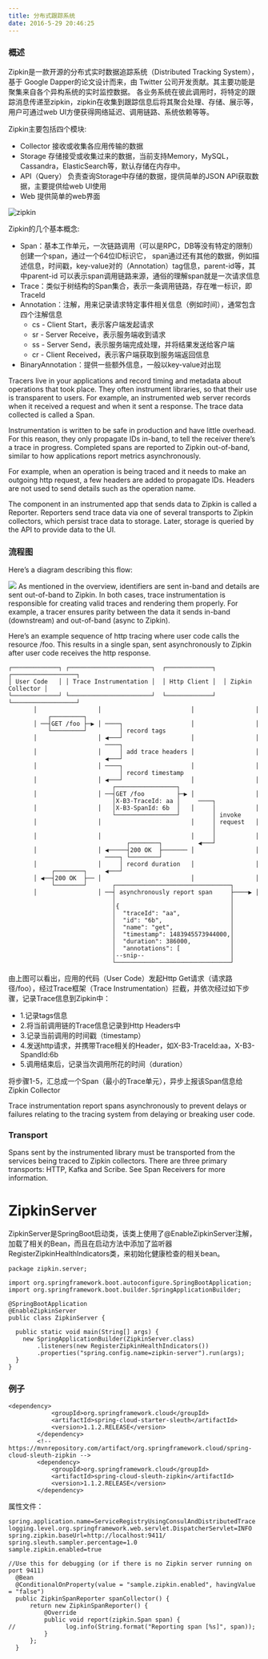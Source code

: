 ```yaml
---
title: 分布式跟踪系统
date: 2016-5-29 20:46:25
---
```


### 概述
Zipkin是一款开源的分布式实时数据追踪系统（Distributed Tracking System），基于 Google Dapper的论文设计而来，由 Twitter 公司开发贡献。其主要功能是聚集来自各个异构系统的实时监控数据。
各业务系统在彼此调用时，将特定的跟踪消息传递至zipkin，zipkin在收集到跟踪信息后将其聚合处理、存储、展示等，用户可通过web UI方便获得网络延迟、调用链路、系统依赖等等。

Zipkin主要包括四个模块:
- Collector 接收或收集各应用传输的数据
- Storage 存储接受或收集过来的数据，当前支持Memory，MySQL，Cassandra，ElasticSearch等，默认存储在内存中。
- API（Query） 负责查询Storage中存储的数据，提供简单的JSON API获取数据，主要提供给web UI使用
- Web 提供简单的web界面


![zipkin](http://zipkin.io/public/img/web-screenshot.png)

Zipkin的几个基本概念:
- Span：基本工作单元，一次链路调用（可以是RPC，DB等没有特定的限制）创建一个span，通过一个64位ID标识它， span通过还有其他的数据，例如描述信息，时间戳，key-value对的（Annotation）tag信息，parent-id等，其中parent-id 可以表示span调用链路来源，通俗的理解span就是一次请求信息
- Trace：类似于树结构的Span集合，表示一条调用链路，存在唯一标识，即TraceId
- Annotation：注解，用来记录请求特定事件相关信息（例如时间），通常包含四个注解信息
  - cs - Client Start，表示客户端发起请求
  - sr - Server Receive，表示服务端收到请求
  - ss - Server Send，表示服务端完成处理，并将结果发送给客户端
  - cr - Client Received，表示客户端获取到服务端返回信息
- BinaryAnnotation：提供一些额外信息，一般以key-value对出现

Tracers live in your applications and record timing and metadata about operations that took place. They often instrument libraries, so that their use is transparent to users. For example, an instrumented web server records when it received a request and when it sent a response. The trace data collected is called a Span.

Instrumentation is written to be safe in production and have little overhead. For this reason, they only propagate IDs in-band, to tell the receiver there’s a trace in progress. Completed spans are reported to Zipkin out-of-band, similar to how applications report metrics asynchronously.

For example, when an operation is being traced and it needs to make an outgoing http request, a few headers are added to propagate IDs. Headers are not used to send details such as the operation name.

The component in an instrumented app that sends data to Zipkin is called a Reporter. Reporters send trace data via one of several transports to Zipkin collectors, which persist trace data to storage. Later, storage is queried by the API to provide data to the UI.

### 流程图

Here’s a diagram describing this flow:

![](http://zipkin.io/public/img/architecture-1.png)
As mentioned in the overview, identifiers are sent in-band and details are sent out-of-band to Zipkin. In both cases, trace instrumentation is responsible for creating valid traces and rendering them properly. For example, a tracer ensures parity between the data it sends in-band (downstream) and out-of-band (async to Zipkin).

Here’s an example sequence of http tracing where user code calls the resource /foo. This results in a single span, sent asynchronously to Zipkin after user code receives the http response.

```
┌─────────────┐ ┌───────────────────────┐  ┌─────────────┐  ┌──────────────────┐
│ User Code   │ │ Trace Instrumentation │  │ Http Client │  │ Zipkin Collector │
└─────────────┘ └───────────────────────┘  └─────────────┘  └──────────────────┘
       │                 │                         │                 │
           ┌─────────┐
       │ ──┤GET /foo ├─▶ │ ────┐                   │                 │
           └─────────┘         │ record tags
       │                 │ ◀───┘                   │                 │
                           ────┐
       │                 │     │ add trace headers │                 │
                           ◀───┘
       │                 │ ────┐                   │                 │
                               │ record timestamp
       │                 │ ◀───┘                   │                 │
                             ┌─────────────────┐
       │                 │ ──┤GET /foo         ├─▶ │                 │
                             │X-B3-TraceId: aa │     ────┐
       │                 │   │X-B3-SpanId: 6b  │   │     │           │
                             └─────────────────┘         │ invoke
       │                 │                         │     │ request   │
                                                         │
       │                 │                         │     │           │
                                 ┌────────┐          ◀───┘
       │                 │ ◀─────┤200 OK  ├─────── │                 │
                           ────┐ └────────┘
       │                 │     │ record duration   │                 │
            ┌────────┐     ◀───┘
       │ ◀──┤200 OK  ├── │                         │                 │
            └────────┘       ┌────────────────────────────────┐
       │                 │ ──┤ asynchronously report span     ├────▶ │
                             │                                │
                             │{                               │
                             │  "traceId": "aa",              │
                             │  "id": "6b",                   │
                             │  "name": "get",                │
                             │  "timestamp": 1483945573944000,│
                             │  "duration": 386000,           │
                             │  "annotations": [              │
                             │--snip--                        │
                             └────────────────────────────────┘
```
由上图可以看出，应用的代码（User Code）发起Http Get请求（请求路径/foo），经过Trace框架（Trace Instrumentation）拦截，并依次经过如下步骤，记录Trace信息到Zipkin中：
- 1.记录tags信息
- 2.将当前调用链的Trace信息记录到Http Headers中
- 3.记录当前调用的时间戳（timestamp）
- 4.发送http请求，并携带Trace相关的Header，如X-B3-TraceId:aa，X-B3-SpandId:6b
- 5.调用结束后，记录当次调用所花的时间（duration）

将步骤1-5，汇总成一个Span（最小的Trace单元），异步上报该Span信息给Zipkin Collector

Trace instrumentation report spans asynchronously to prevent delays or failures relating to the tracing system from delaying or breaking user code.

### Transport
Spans sent by the instrumented library must be transported from the services being traced to Zipkin collectors. There are three primary transports: HTTP, Kafka and Scribe. See Span Receivers for more information.


# ZipkinServer
ZipkinServer是SpringBoot启动类，该类上使用了@EnableZipkinServer注解，加载了相关的Bean，而且在启动方法中添加了监听器RegisterZipkinHealthIndicators类，来初始化健康检查的相关bean。

```
package zipkin.server;

import org.springframework.boot.autoconfigure.SpringBootApplication;
import org.springframework.boot.builder.SpringApplicationBuilder;

@SpringBootApplication
@EnableZipkinServer
public class ZipkinServer {

  public static void main(String[] args) {
    new SpringApplicationBuilder(ZipkinServer.class)
        .listeners(new RegisterZipkinHealthIndicators())
        .properties("spring.config.name=zipkin-server").run(args);
  }
}

```

### 例子

```
<dependency>
			<groupId>org.springframework.cloud</groupId>
			<artifactId>spring-cloud-starter-sleuth</artifactId>
			<version>1.1.2.RELEASE</version>
		</dependency>
		<!-- https://mvnrepository.com/artifact/org.springframework.cloud/spring-cloud-sleuth-zipkin -->
		<dependency>
			<groupId>org.springframework.cloud</groupId>
			<artifactId>spring-cloud-sleuth-zipkin</artifactId>
			<version>1.1.2.RELEASE</version>
		</dependency>
```

属性文件：
```
spring.application.name=ServiceRegistryUsingConsulAndDistributedTrace
logging.level.org.springframework.web.servlet.DispatcherServlet=INFO
spring.zipkin.baseUrl=http://localhost:9411/
spring.sleuth.sampler.percentage=1.0
sample.zipkin.enabled=true
```

```
//Use this for debugging (or if there is no Zipkin server running on port 9411)
  @Bean
  @ConditionalOnProperty(value = "sample.zipkin.enabled", havingValue = "false")
  public ZipkinSpanReporter spanCollector() {
      return new ZipkinSpanReporter() {
          @Override
          public void report(zipkin.Span span) {
//              log.info(String.format("Reporting span [%s]", span));
          }
      };
  }
```
